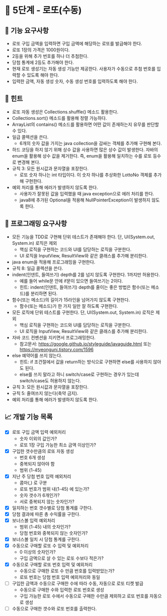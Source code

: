 # 🚀 5단계 - 로또(수동)

## 📄 기능 요구사항
* 로또 구입 금액을 입력하면 구입 금액에 해당하는 로또를 발급해야 한다.
* 로또 1장의 가격은 1000원이다.
* 2등을 위해 추가 번호를 하나 더 추첨한다.
* 당첨 통계에 2등도 추가해야 한다.
* 현재 로또 생성기는 자동 생성 기능만 제공한다. 사용자가 수동으로 추첨 번호를 입력할 수 있도록 해야 한다.
* 입력한 금액, 자동 생성 숫자, 수동 생성 번호를 입력하도록 해야 한다.

## 📌 힌트
* 로또 자동 생성은 Collections.shuffle() 메소드 활용한다.
* Collections.sort() 메소드를 활용해 정렬 가능하다.
* ArrayList의 contains() 메소드를 활용하면 어떤 값이 존재하는지 유무를 판단할 수 있다.
* 일급 콜렉션을 쓴다.
    + 6개의 숫자 값을 가지는 java collection을 감싸는 객체를 추가해 구현해 본다.
* 하드 코딩을 하지 않기 위해 상수 값을 사용하면 많은 상수 값이 발생한다. 자바의 enum을 활용해 상수 값을 제거한다. 즉, enum을 활용해 일치하는 수를 로또 등수로 변경해 본다.
* 규칙 3: 모든 원시값과 문자열을 포장한다.
    + 로또 숫자 하나는 int 타입이다. 이 숫자 하나를 추상화한 LottoNo 객체를 추가해 구현한다.
* 예외 처리를 통해 에러가 발생하지 않도록 한다.
    + 사용자가 잘못된 값을 입력했을 때 java exception으로 에러 처리를 한다.
    + java8에 추가된 Optional을 적용해 NullPointerException이 발생하지 않도록 한다.

## 📄 프로그래밍 요구사항
* 모든 기능을 TDD로 구현해 단위 테스트가 존재해야 한다. 단, UI(System.out, System.in) 로직은 제외
    + 핵심 로직을 구현하는 코드와 UI를 담당하는 로직을 구분한다.
    + UI 로직을 InputView, ResultView와 같은 클래스를 추가해 분리한다.
* java enum을 적용해 프로그래밍을 구현한다.
* 규칙 8: 일급 콜렉션을 쓴다.
* indent(인덴트, 들여쓰기) depth를 2를 넘지 않도록 구현한다. 1까지만 허용한다.
    + 예를 들어 while문 안에 if문이 있으면 들여쓰기는 2이다.
    + 힌트: indent(인덴트, 들여쓰기) depth를 줄이는 좋은 방법은 함수(또는 메소드)를 분리하면 된다.
* 함수(또는 메소드)의 길이가 15라인을 넘어가지 않도록 구현한다.
    + 함수(또는 메소드)가 한 가지 일만 잘 하도록 구현한다.
* 모든 로직에 단위 테스트를 구현한다. 단, UI(System.out, System.in) 로직은 제외
    + 핵심 로직을 구현하는 코드와 UI를 담당하는 로직을 구분한다.
    + UI 로직을 InputView, ResultView와 같은 클래스를 추가해 분리한다.
* 자바 코드 컨벤션을 지키면서 프로그래밍한다.
    + 참고문서: https://google.github.io/styleguide/javaguide.html 또는 https://myeonguni.tistory.com/1596
* else 예약어를 쓰지 않는다.
    + 힌트: if 조건절에서 값을 return하는 방식으로 구현하면 else를 사용하지 않아도 된다.
    + else를 쓰지 말라고 하니 switch/case로 구현하는 경우가 있는데 switch/case도 허용하지 않는다.
* 규칙 3: 모든 원시값과 문자열을 포장한다.
* 규칙 5: 줄여쓰지 않는다(축약 금지).
* 예외 처리를 통해 에러가 발생하지 않도록 한다.

## 📈 개발 기능 목록
- [x] 로또 구입 금액 입력 예외처리
    + 숫자 이외의 값인가?
    + 로또 1장 구입 가능한 최소 금액 이상인가?
- [x] 구입한 갯수만큼의 로또 자동 생성
    + 번호 6개 생성
    + 중복되지 않아야 함
    + 범위 (1-45)
- [x] 지난 주 당첨 번호 입력 예외처리
    + 콤마(,) 로 구분
    + 로또 번호가 범위 내(1-45) 에 있는가?
    + 숫자 갯수가 6개인가?
    + 서로 중복되지 않는 숫자인가?
- [x] 일치하는 번호 갯수별로 당첨 통계를 구한다.
- [x] 당첨 결과에 따른 총 수익률을 구한다.
- [x] 보너스볼 입력 예외처리
    + 범위 (1-45) 내의 숫자인가?
    + 당첨 번호와 중복되지 않는 숫자인가?
- [x] 보너스볼 일치 시 당첨 통계를 구한다.
- [x] 수동으로 구매할 로또 수 입력 및 예외처리
    + 0 이상의 숫자인가?
    + 구입 금액으로 살 수 있는 로또 수보다 적은가?
- [x] 수동으로 구매할 로또 번호 입력 및 예외처리
    + 수동으로 구매한 로또 수 만큼 번호를 입력받았는가?
    + 로또 번호는 당첨 번호 입력 예외처리와 동일
- [ ] 구입한 금액과 수동으로 구매한 수에 따라 수동, 자동으로 로또 티켓 발급
    + 수동으로 구매한 수와 입력한 로또 번호로 생성
    + 구입 가능한 로또 수에서 수동으로 구매한 수만큼 제외하고 로또 번호를 자동으로 생성
- [ ] 수동으로 구매한 갯수와 로또 번호를 출력한다.
